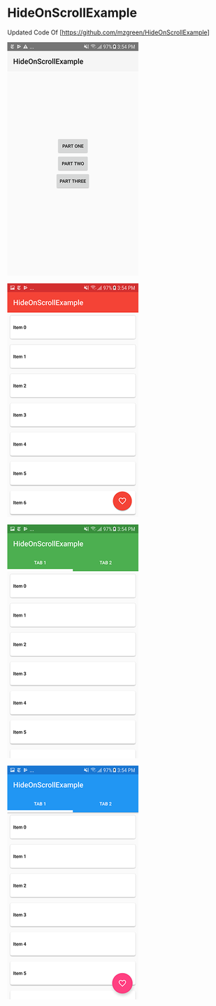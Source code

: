 HideOnScrollExample
=============

Updated Code Of [https://github.com/mzgreen/HideOnScrollExample]

![0](https://github.com/testacnt145/RecyclerViewHideOnScroll/blob/master/!APK/0.png)

![1](https://github.com/testacnt145/RecyclerViewHideOnScroll/blob/master/!APK/1.png)

![2](https://github.com/testacnt145/RecyclerViewHideOnScroll/blob/master/!APK/2.png)

![3](https://github.com/testacnt145/RecyclerViewHideOnScroll/blob/master/!APK/3.png)

